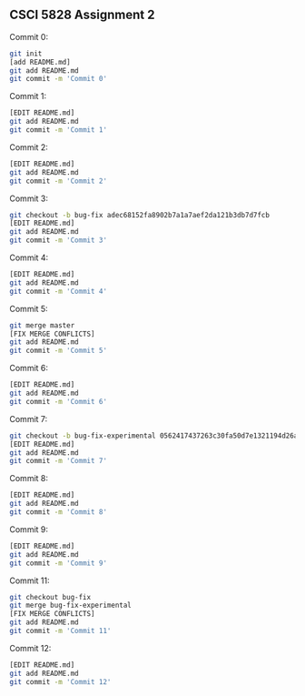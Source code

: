## CSCI 5828 Assignment 2


Commit 0:
``` bash
git init
[add README.md]
git add README.md
git commit -m 'Commit 0'
```
Commit 1:
``` bash
[EDIT README.md]
git add README.md
git commit -m 'Commit 1'
```

Commit 2:
``` bash
[EDIT README.md]
git add README.md
git commit -m 'Commit 2'
```

Commit 3:
``` bash
git checkout -b bug-fix adec68152fa8902b7a1a7aef2da121b3db7d7fcb
[EDIT README.md]
git add README.md
git commit -m 'Commit 3'
```
Commit 4:
``` bash
[EDIT README.md]
git add README.md
git commit -m 'Commit 4'
```

Commit 5:
``` bash
git merge master
[FIX MERGE CONFLICTS]
git add README.md
git commit -m 'Commit 5'
```

Commit 6:
``` bash
[EDIT README.md]
git add README.md
git commit -m 'Commit 6'
```


Commit 7:
``` bash
git checkout -b bug-fix-experimental 0562417437263c30fa50d7e1321194d26a6cdfb6
[EDIT README.md]
git add README.md
git commit -m 'Commit 7'
```

Commit 8:
``` bash
[EDIT README.md]
git add README.md
git commit -m 'Commit 8'
```

Commit 9:
``` bash
[EDIT README.md]
git add README.md
git commit -m 'Commit 9'
```

Commit 11:
``` bash
git checkout bug-fix
git merge bug-fix-experimental
[FIX MERGE CONFLICTS]
git add README.md
git commit -m 'Commit 11'
```

Commit 12:
``` bash
[EDIT README.md]
git add README.md
git commit -m 'Commit 12'
```

